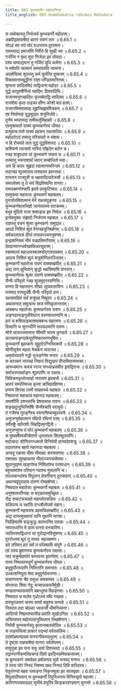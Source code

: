 ```yaml
---
title: 065 कुम्भकर्णेन महोदरनिन्दा
title_english: 065 Kumbhakarna rebukes Mahodara

---
```

<div class="audioEmbed"  caption="श्रीराम-हरिसीताराममूर्ति-घनपाठिभ्यां वचनम्" src="https://archive.org/download/Ramayana-recitation-Sriram-harisItArAmamUrti-Ghanapaati-v2/Kanda_6/Kanda_6_YK-065-Kumbhakarna_rebukes_Mahodara___0.mp3"></div>

स तथोक्तस्तु निर्भर्त्स्य कुम्भकर्णो महोदरम्।  
अब्रवीद्राक्षसश्रेष्ठं भ्रातरं रावणं ततः ॥ 6.65.1 ॥   
सोऽहं तव भयं घोरं वधात्तस्य दुरात्मनः।  
रामस्याद्य प्रमार्जामि निर्वैरो हि सुखी भव ॥ 6.65.2 ॥   
गर्जन्ति न वृथा शूरा निर्जला इव तोयदाः।  
पश्य सम्पाद्यमानं तु गर्जितं युधि कर्मणा ॥ 6.65.3 ॥   
न मर्षयति चात्मानं सम्भावयति नात्मना।  
अदर्शयित्वा शूरास्तु कर्म कुर्वन्ति दुष्करम् ॥ 6.65.4 ॥   
विक्लवानामबुद्धीनां राज्ञा पण्डितमानिनाम्।  
शृण्वता सादितमिदं त्वद्विधानां महोदर ॥ 6.65.5 ॥   
युद्धे कापुरुषैर्नित्यं भवद्भिः प्रियवादिभिः।  
राजानमनुगच्छद्भिः कृत्यमेतद्धि सादितम् ॥ 6.65.6 ॥   
राजशेषा कृता लङ्का क्षीणः कोशो बलं हतम्।  
राजानमिममासाद्य सुहृच्चिह्नममित्रकम् ॥ 6.65.7 ॥   
एष निर्याम्यहं युद्धमुद्यतः शत्रुनिर्जये।  
दुर्नयं भवतामद्य समीकर्तुमिहाहवे ॥ 6.65.8 ॥   
एवमुक्तवतो वाक्यं कुम्भकर्णस्य धीमतः।  
प्रत्युवाच ततो वाक्यं प्रहसन् राक्षसाधिपः ॥ 6.65.9 ॥   
महोदरोऽयं रामात्तु परित्रस्तो न संशयः।  
न हि रोचयते तात युद्धं युद्धविशारद ॥ 6.65.10 ॥   
कश्चिन्मे त्वत्समो नास्ति सौहृदेन बलेन च।  
गच्छ शत्रुवधाय त्वं कुम्भकर्ण जयाय च ॥ 6.65.11 ॥   
तस्मात्तु भयनाशार्थं भवान् सम्बोधितो मया।  
अयं हि कालः सुहृदां राक्षसानामरिन्दम ॥ 6.65.12 ॥   
तद्गच्छ शूलमादाय पाशहस्त इवान्तकः।  
वानरान् राजपुत्रौ च भक्षयादित्यतेजसौ ॥ 6.65.13 ॥   
समालोक्य तु ते रूपं विद्रविष्यन्ति वानराः।  
रामलक्ष्मणोश्चापि हृदये प्रस्फुटिष्यतः ॥ 6.65.14 ॥   
एवमुक्त्वा महाराजः कुम्भकर्णं महाबलम्।  
पुनर्जातमिवात्मानं मेने राक्षसपुङ्गवः ॥ 6.65.15 ॥   
कुम्भकर्णबलाभिज्ञो जानंस्तस्य पराक्रमम्।  
बभूव मुदितो राजा शशाङ्क इव निर्मलः ॥ 6.65.16 ॥   
इत्येवमुक्तः संहृष्टो निर्जगाम महाबलः ॥ 6.65.17 ॥   
राज्ञस्तु वचनं श्रुत्वा कुम्भकर्णः समुद्यतः।  
आददे निशितं शूलं वेगाच्छत्रुनिबर्हणम् ॥ 6.65.18 ॥   
सर्वकालायसं दीप्तं तप्तकाञ्चनभूषणम्।  
इन्द्राशनिसमं भीमं वज्रप्रतिमगौरवम् ॥ 6.65.19 ॥   
देवदानवगन्धर्वयक्षकिन्नरसूदनम्।  
रक्तमाल्यं महाधामस्वतश्चोद्गतपावकम् ॥ 6.65.20 ॥   
आदाय निशितं शूलं शत्रुशोणितरञ्जितम्।  
कुम्भकर्णो महातेजा रावणं वाक्यमब्रवीत् ॥ 6.65.21 ॥   
अद्य तान् क्षुभितान् क्रुद्धो भक्षयिष्यामि वानरान्।  
कुम्भकर्णवचः श्रुत्वा रावणो वाक्यमब्रवीत् ॥ 6.65.22 ॥   
सैन्यैः परिवृतो गच्छ शूलमुद्गरपाणिभिः।  
वानरा हि महात्मानः शीघ्राः सुव्यवसायिनः ॥ 6.65.23 ॥   
तस्मात् परमदुर्धर्षैः सैन्यैः परिवृतो व्रज।  
रक्षसामहितं सर्वं शत्रुपक्षं निषूदय ॥ 6.65.24 ॥   
अथासनात् समुत्पत्य स्रजं मणिकृतान्तराम्।  
आबबन्ध महातेजाः कुम्भकर्णस्य रावणः ॥ 6.65.25 ॥   
अङ्गदान्यङ्गुलीवेष्टान् वराण्याभरणानि च।  
हारं च शशिसङ्काशमाबबन्ध महात्मनः ॥ 6.65.26 ॥   
दिव्यानि च सुगन्धीनि माल्यदामानि रावणः।  
श्रोत्रे चासञ्जयामास श्रीमती चास्य कुण्डले ॥ 6.65.27 ॥   
काञ्चनाङ्गदकेयूरनिष्काभरणभूषितः।  
कुम्भकर्णो बृहत्कर्णः सुहुतोऽग्निरिवाबभौ ॥ 6.65.28 ॥   
श्रोणीसूत्रेण महता मेचकेन व्यराजत।  
अमृतोत्पादने नद्धो भुजङ्गेनेव मन्दरः ॥ 6.65.29 ॥   
स काञ्चनं भारसहं निवातं विद्युत्प्रभं दीप्तमिवात्मभासा।  
आभध्यमानः कवचं रराज सन्ध्याभ्रसंवीत इवाद्रिराजः ॥ 6.65.30 ॥   
सर्वाभरणसर्वाङ्गः शूलपाणिः स राक्षसः।  
त्रिविक्रमकृतोत्साहो नारायण इवाबभौ ॥ 6.65.31 ॥   
भ्रातरं सम्परिष्वज्य कृत्वा चाभिप्रदक्षिणम्।  
प्रणम्य शिरसा तस्मै सम्प्रतस्थे महाबलः ॥ 6.65.32 ॥   
निष्पतन्तं महाकायं महानादं महाबलम्।  
तमाशीर्भिः प्रशस्ताभिः प्रेषयामास रावणः ॥ 6.65.33 ॥   
शङ्खदुन्दुभिनिर्घोषैः सैन्यैश्चापि वरायुधैः।  
तं गजैश्च तुरङ्गैश्च स्यन्दनैश्चाम्बुदस्वनैः ॥ 6.65.34 ॥   
अनुजग्मुर्महात्मानं रथिनो रथिनां वरम् ॥ 6.65.35 ॥   
सर्पैरुष्ट्रैः खरैरश्वैः सिंहद्विपमृगद्विजैः।  
अनुजग्मुश्च तं घोरं कुम्भकर्णं महाबलम् ॥ 6.65.36 ॥   
स पुष्पवर्षैरवकीर्यमाणो धृतातपत्रः शितशूलपाणिः।  
मदोत्कटः शोणितगन्धमत्तो विनिर्ययौ दानवदेवशत्रुः ॥ 6.65.37 ॥   
पदातयश्च बहवो महानादा महाबलाः।  
अन्वयू राक्षसा भीमा भीमाक्षाः शस्त्रपाणयः ॥ 6.65.38 ॥   
रक्ताक्षाः सुमहाकाया नीलाञ्जनचयोपमाः।  
शूलानुद्यम्य खड्गांश्च निशितांश्च परश्वधान् ॥ 6.65.39 ॥   
बहुव्यामांश्च परिघान् गदाश्च मुसलानि च।  
तालस्कन्धांश्च विपुलान् क्षेपणीयान् दुरासदान् ॥ 6.65.40 ॥   
अथान्यद्वपुरादाय दारुणं रोमहर्षणम्।  
निष्पपात महातेजाः कुम्भकर्णो महाबलः ॥ 6.65.41 ॥   
धनुश्शतपरीणाहः स षट्छतसमुच्छ्रितः।  
रौद्रः शकटचक्राक्षो महापर्वतसन्निभः ॥ 6.65.42 ॥   
सन्निपत्य च रक्षांसि दग्धशैलोपमो महान्।  
कुम्भकर्णो महावक्त्रः प्रहसन्निदमब्रवीत् ॥ 6.65.43 ॥   
अद्य वानरमुख्यानां तानि यूथानि भागशः।  
निर्दहिष्यामि सङ्क्रुद्धः शलभानिव पावकः ॥ 6.65.44 ॥   
नापराध्यन्ति मे कामं वानरा वनचारिणः।  
जातिरस्माद्विधानां सा पुरोद्यानविभूषणम् ॥ 6.65.45 ॥   
पुररोधस्य मूलं तु राघवः सहलक्ष्मणः।  
हते तस्मिन् हतं सर्वं तं वधिष्यामि संयुगे ॥ 6.65.46 ॥   
एवं तस्य ब्रुवाणस्य कुम्भकर्णस्य राक्षसाः।  
नादं चक्रुर्महाघोरं कम्पयन्त इवार्णवम् ॥ 6.65.47 ॥   
तस्य निष्पततस्तूर्णं कुम्भकर्णस्य धीमतः।  
बभूवुर्घोररूपाणि निमित्तानि समन्ततः ॥ 6.65.48 ॥   
उल्काशनियुता मेघा बभूवुर्गर्दभारुणाः।  
ससागरवना चैव वसुधा समकम्पत ॥ 6.65.49 ॥   
घोररूपाः शिवा नेदुः सज्वालकवलैर्मुखैः।  
मण्डलान्यपसव्यानि बबन्धुश्च विहङ्गमाः ॥ 6.65.50 ॥   
निष्पपात च मालेव गृध्रोऽस्य पथि गच्छतः।  
प्रास्फुरन्नयनं चास्य सव्यो बाहुश्च कम्पते ॥ 6.65.51 ॥   
निपपात तदा चोल्का ज्वलन्ती भीमनिस्वना।  
आदित्यो निष्प्रभश्चासीन्न प्रवाति सुखोऽनिलः ॥ 6.65.52 ॥   
अचिन्तयन् महोत्पातानुत्थितान् रोमहर्षणान्।  
निर्ययौ कुम्भकर्णस्तु कृतान्तबलचोदितः ॥ 6.65.53 ॥   
स लङ्घयित्वा प्राकारं पद्भ्यां पर्वतसन्निभः।  
ददर्शाभ्रघनप्रख्यं वानरानीकमद्भुतम् ॥ 6.65.54 ॥   
ते दृष्ट्वा राक्षसश्रेष्ठं वानराः पर्वतोपमम्।  
वायुनुन्ना इव घना ययुः सर्वा दिशस्तदा ॥ 6.65.55 ॥   
तद्वानरानीकमतिप्रचण्डं दिशो द्रवद्भिन्नमिवाभ्रजालम्।  
स कुम्भकर्णः समवेक्ष्य हर्षान्ननाद भूयो घनवद् घनाभः ॥ 6.65.56 ॥   
ते तस्य घोरं निनदं निशम्य यथा निनादं दिवि वारिदस्य।  
पेतुर्धरण्यां बहवः प्लवङ्गा निकृत्तमूला इव सालवृक्षाः ॥ 6.65.57 ॥   
विपुलपरिघवान् स कुम्भकर्णो रिपुनिधनाय विनिस्सृतो महात्मा।  
कपिगणभयमाददत् सुभीमं प्रभुरिव किङ्करदण्डवान् युगान्ते ॥ 6.65.58 ॥   
